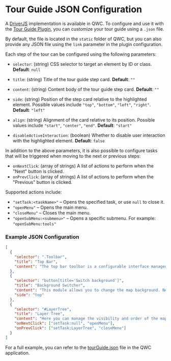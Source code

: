# Tour Guide JSON Configuration

A [DriverJS](https://driverjs.com/) implementation is available in QWC. To configure and use it with the [Tour Guide Plugin](../references/qwc2_plugins.md#tourguide), you can customize your tour guide using a `.json` file.

By default, the file is located in the `static` folder of QWC, but you can also provide any JSON file using the `link` parameter in the plugin configuration.

Each step of the tour can be configured using the following parameters:

- `selector`: (string) CSS selector to target an element by ID or class.
  **Default**: `null`

- `title`: (string) Title of the tour guide step card.
  **Default**: `""`

- `content`: (string) Content body of the tour guide step card.
  **Default**: `""`

- `side`: (string) Position of the step card relative to the highlighted element. Possible values include `"top"`, `"bottom"`, `"left"`, `"right"`.
  **Default**: `"left"`

- `align`: (string) Alignment of the card relative to its position. Possible values include `"start"`, `"center"`, `"end"`.
  **Default**: `"start"`

- `disableActiveInteraction`: (boolean) Whether to disable user interaction with the highlighted element.
  **Default**: `false`

In addition to the above parameters, it is also possible to configure tasks that will be triggered when moving to the next or previous steps:

- `onNextClick`: (array of strings) A list of actions to perform when the "Next" button is clicked.
- `onPrevClick`: (array of strings) A list of actions to perform when the "Previous" button is clicked.

Supported actions include:

- `"setTask:<taskName>"` – Opens the specified task, or use `null` to close it.
- `"openMenu"` – Opens the main menu.
- `"closeMenu"` – Closes the main menu.
- `"openSubMenu:<submenu>"` – Opens a specific submenu. For example: `"openSubMenu:tools"`

### Example JSON Configuration

```json
[
  {
    "selector": ".Toolbar",
    "title": "Top Bar",
    "content": "The top bar toolbar is a configurable interface managed by the administrator. It hosts many tools available in the QGIS Web Client. Typically, you will find the most frequently used tools here, such as printing and measuring."
  },
  {
    "selector": "button[title='Switch background']",
    "title": "Background Switcher",
    "content": "This module allows you to change the map background. New backgrounds can be configured in the theme configuration file.",
    "side": "top"
  },
  {
    "selector": "#LayerTree",
    "title": "Layer Tree",
    "content": "Here you can manage the visibility and order of the map layers.",
    "onNextClick": ["setTask:null", "openMenu"],
    "onPrevClick": ["setTask:LayerTree", "closeMenu"]
  }
]
```

For a full example, you can refer to the [tourGuide.json](https://github.com/qgis/qwc2/blob/master/static/tourGuide.json) file in the QWC application.
